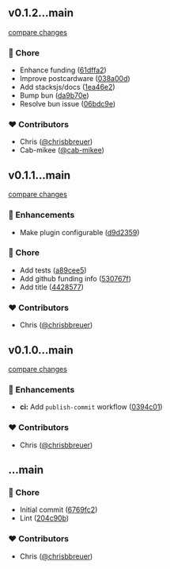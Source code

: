 
## v0.1.2...main

[compare changes](https://github.com/stacksjs/bun-plugin-unocss/compare/v0.1.2...main)

### 🏡 Chore

- Enhance funding ([61dffa2](https://github.com/stacksjs/bun-plugin-unocss/commit/61dffa2))
- Improve postcardware ([038a00d](https://github.com/stacksjs/bun-plugin-unocss/commit/038a00d))
- Add stacksjs/docs ([1ea46e2](https://github.com/stacksjs/bun-plugin-unocss/commit/1ea46e2))
- Bump bun ([da9b70e](https://github.com/stacksjs/bun-plugin-unocss/commit/da9b70e))
- Resolve bun issue ([06bdc9e](https://github.com/stacksjs/bun-plugin-unocss/commit/06bdc9e))

### ❤️ Contributors

- Chris ([@chrisbbreuer](https://github.com/chrisbbreuer))
- Cab-mikee ([@cab-mikee](https://github.com/cab-mikee))

## v0.1.1...main

[compare changes](https://github.com/stacksjs/bun-plugin-unocss/compare/v0.1.1...main)

### 🚀 Enhancements

- Make plugin configurable ([d9d2359](https://github.com/stacksjs/bun-plugin-unocss/commit/d9d2359))

### 🏡 Chore

- Add tests ([a89cee5](https://github.com/stacksjs/bun-plugin-unocss/commit/a89cee5))
- Add github funding info ([530767f](https://github.com/stacksjs/bun-plugin-unocss/commit/530767f))
- Add title ([4428577](https://github.com/stacksjs/bun-plugin-unocss/commit/4428577))

### ❤️ Contributors

- Chris ([@chrisbbreuer](http://github.com/chrisbbreuer))

## v0.1.0...main

[compare changes](https://github.com/stacksjs/bun-plugin-unocss/compare/v0.1.0...main)

### 🚀 Enhancements

- **ci:** Add `publish-commit` workflow ([0394c01](https://github.com/stacksjs/bun-plugin-unocss/commit/0394c01))

### ❤️ Contributors

- Chris ([@chrisbbreuer](http://github.com/chrisbbreuer))

## ...main


### 🏡 Chore

- Initial commit ([6769fc2](https://github.com/stacksjs/bun-plugin-unocss/commit/6769fc2))
- Lint ([204c90b](https://github.com/stacksjs/bun-plugin-unocss/commit/204c90b))

### ❤️ Contributors

- Chris ([@chrisbbreuer](http://github.com/chrisbbreuer))

